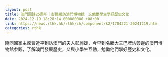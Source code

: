 ```yaml
---
layout: post
title: 澳門回歸25周年｜彭麗媛訪澳門博物館　又勉勵學生學好歷史文化
date: 2024-12-19 18:28:14.000000000 +08:00
link: https://news.rthk.hk/rthk/ch/component/k2/1784221-20241219.htm
categories: rthk
---
```


隨同國家主席習近平到訪澳門的夫人彭麗媛，今早到名勝大三巴牌坊旁邊的澳門博物館参觀，了解澳門發展歷史，又與小學生互動，勉勵他們學好歷史和文化。
